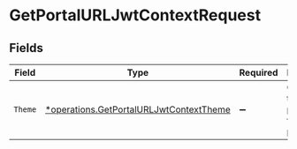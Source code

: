 # GetPortalURLJwtContextRequest


## Fields

| Field                                                                                             | Type                                                                                              | Required                                                                                          | Description                                                                                       |
| ------------------------------------------------------------------------------------------------- | ------------------------------------------------------------------------------------------------- | ------------------------------------------------------------------------------------------------- | ------------------------------------------------------------------------------------------------- |
| `Theme`                                                                                           | [*operations.GetPortalURLJwtContextTheme](../../models/operations/getportalurljwtcontexttheme.md) | :heavy_minus_sign:                                                                                | Optional theme preference for the portal.                                                         |